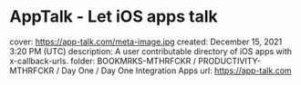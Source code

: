 # AppTalk - Let iOS apps talk

cover: https://app-talk.com/meta-image.jpg
created: December 15, 2021 3:20 PM (UTC)
description: A user contributable directory of iOS apps with x-callback-urls.
folder: BOOKMRKS-MTHRFCKR / PRODUCTIVITY-MTHRFCKR / Day One / Day One Integration Apps
url: https://app-talk.com